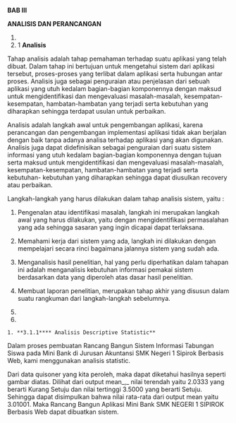 

**BAB III**

**ANALISIS DAN PERANCANGAN**

1.
  1. 1 **Analisis**

Tahap analisis adalah tahap pemahaman terhadap suatu aplikasi yang telah dibuat. Dalam tahap ini bertujuan untuk mengetahui sistem dari aplikasi tersebut, proses-proses yang terlibat dalam aplikasi serta hubungan antar proses. Analisis juga sebagai penguraian atau penjelasan dari sebuah aplikasi yang utuh kedalam bagian-bagian komponennya dengan maksud untuk mengidentifikasi dan mengevaluasi masalah-masalah, kesempatan-kesempatan, hambatan-hambatan yang terjadi serta kebutuhan yang diharapkan sehingga terdapat usulan untuk perbaikan.

Analisis adalah langkah awal untuk pengembangan aplikasi, karena perancangan dan pengembangan implementasi aplikasi tidak akan berjalan dengan baik tanpa adanya analisa terhadap aplikasi yang akan digunakan. Analisis juga dapat didefinisikan sebagai penguraian dari suatu sistem informasi yang utuh kedalam bagian-bagian komponennya dengan tujuan serta maksud untuk mengidentifikasi dan mengevaluasi masalah-masalah, kesempatan-kesempatan, hambatan-hambatan yang terjadi serta kebutuhan- kebutuhan yang diharapkan sehingga dapat diusulkan recovery atau perbaikan.

Langkah-langkah yang harus dilakukan dalam tahap analisis sistem, yaitu :

1. Pengenalan atau identifikasi masalah, langkah ini merupakan langkah awal yang harus dilakukan, yaitu dengan mengidentifikasi permasalahan yang ada sehingga sasaran yang ingin dicapai dapat terlaksana.
2. Memahami kerja dari sistem yang ada, langkah ini dilakukan dengan mempelajari secara rinci bagaimana jalannya sistem yang sudah ada.
3. Menganalisis hasil penelitian, hal yang perlu diperhatikan dalam tahapan ini adalah menganalisis kebutuhan informasi pemakai sistem berdasarkan data yang diperoleh atas dasar hasil penelitian.
4. Membuat laporan penelitian, merupakan tahap akhir yang disusun dalam suatu rangkuman dari langkah-langkah sebelumnya.



1.
  1.
    1. **3.1.1**** Analisis Descriptive Statistic**

Dalam proses pembuatan Rancang Bangun Sistem Informasi Tabungan Siswa pada Mini Bank di Jurusan Akuntansi SMK Negeri 1 Sipirok Berbasis Web, kami menggunakan analisis statistic.

Dari data quisoner yang kita peroleh, maka dapat diketahui hasilnya seperti gambar diatas. Dilihat dari output mean_,_ nilai terendah yaitu 2.0333 yang berarti Kurang Setuju dan nilai tertinggi 3.5000 yang berarti Setuju. Sehingga dapat disimpulkan bahwa nilai rata-rata dari output mean yaitu 3.01001. Maka Rancang Bangun Aplikasi Mini Bank SMK NEGERI 1 SIPIROK Berbasis Web dapat dibuatkan sistem.

